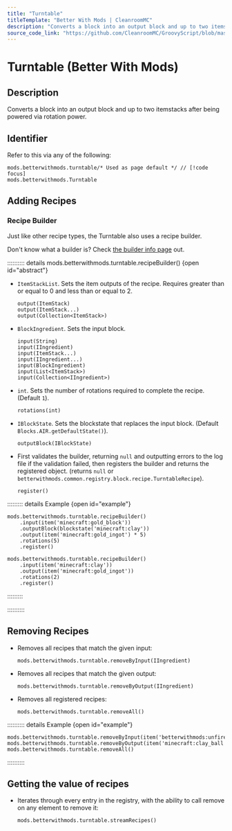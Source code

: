 ```yaml
---
title: "Turntable"
titleTemplate: "Better With Mods | CleanroomMC"
description: "Converts a block into an output block and up to two itemstacks after being powered via rotation power."
source_code_link: "https://github.com/CleanroomMC/GroovyScript/blob/master/src/main/java/com/cleanroommc/groovyscript/compat/mods/betterwithmods/Turntable.java"
---
```


# Turntable (Better With Mods)

## Description

Converts a block into an output block and up to two itemstacks after being powered via rotation power.

## Identifier

Refer to this via any of the following:

```groovy:no-line-numbers {1}
mods.betterwithmods.turntable/* Used as page default */ // [!code focus]
mods.betterwithmods.Turntable
```


## Adding Recipes

### Recipe Builder

Just like other recipe types, the Turntable also uses a recipe builder.

Don't know what a builder is? Check [the builder info page](../../getting_started/builder.md) out.

:::::::::: details mods.betterwithmods.turntable.recipeBuilder() {open id="abstract"}
- `ItemStackList`. Sets the item outputs of the recipe. Requires greater than or equal to 0 and less than or equal to 2.

    ```groovy:no-line-numbers
    output(ItemStack)
    output(ItemStack...)
    output(Collection<ItemStack>)
    ```

- `BlockIngredient`. Sets the input block.

    ```groovy:no-line-numbers
    input(String)
    input(IIngredient)
    input(ItemStack...)
    input(IIngredient...)
    input(BlockIngredient)
    input(List<ItemStack>)
    input(Collection<IIngredient>)
    ```

- `int`. Sets the number of rotations required to complete the recipe. (Default `1`).

    ```groovy:no-line-numbers
    rotations(int)
    ```

- `IBlockState`. Sets the blockstate that replaces the input block. (Default `Blocks.AIR.getDefaultState()`).

    ```groovy:no-line-numbers
    outputBlock(IBlockState)
    ```

- First validates the builder, returning `null` and outputting errors to the log file if the validation failed, then registers the builder and returns the registered object. (returns `null` or `betterwithmods.common.registry.block.recipe.TurntableRecipe`).

    ```groovy:no-line-numbers
    register()
    ```

::::::::: details Example {open id="example"}
```groovy:no-line-numbers
mods.betterwithmods.turntable.recipeBuilder()
    .input(item('minecraft:gold_block'))
    .outputBlock(blockstate('minecraft:clay'))
    .output(item('minecraft:gold_ingot') * 5)
    .rotations(5)
    .register()

mods.betterwithmods.turntable.recipeBuilder()
    .input(item('minecraft:clay'))
    .output(item('minecraft:gold_ingot'))
    .rotations(2)
    .register()
```

:::::::::

::::::::::

## Removing Recipes

- Removes all recipes that match the given input:

    ```groovy:no-line-numbers
    mods.betterwithmods.turntable.removeByInput(IIngredient)
    ```

- Removes all recipes that match the given output:

    ```groovy:no-line-numbers
    mods.betterwithmods.turntable.removeByOutput(IIngredient)
    ```

- Removes all registered recipes:

    ```groovy:no-line-numbers
    mods.betterwithmods.turntable.removeAll()
    ```

:::::::::: details Example {open id="example"}
```groovy:no-line-numbers
mods.betterwithmods.turntable.removeByInput(item('betterwithmods:unfired_pottery'))
mods.betterwithmods.turntable.removeByOutput(item('minecraft:clay_ball'))
mods.betterwithmods.turntable.removeAll()
```

::::::::::

## Getting the value of recipes

- Iterates through every entry in the registry, with the ability to call remove on any element to remove it:

    ```groovy:no-line-numbers
    mods.betterwithmods.turntable.streamRecipes()
    ```
